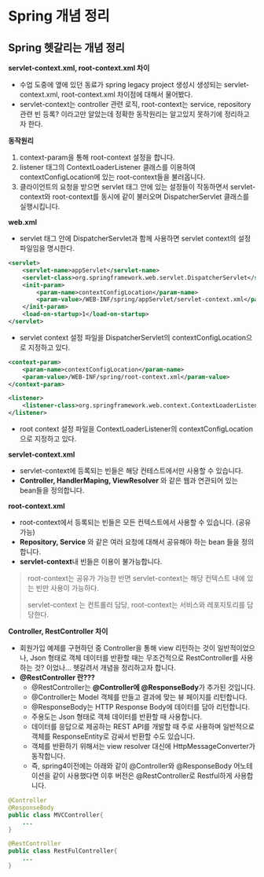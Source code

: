 # Spring 개념 정리

## Spring 헷갈리는 개념 정리

**servlet-context.xml, root-context.xml 차이**

* 수업 도중에 옆에 있던 동료가 spring legacy project 생성시 생성되는 servlet-context.xml, root-context.xml 차이점에 대해서 물어봤다.
* servlet-context는 controller 관련 로직, root-context는 service, repository 관련 빈 등록? 이라고만 알았는데 정확한 동작원리는 알고있지 못하기에 정리하고자 한다.

**동작원리**

1. context-param을 통해 root-context 설정을 합니다.
2. listener 태그의 ContextLoaderListener 클래스를 이용하여 contextConfigLocation에 있는 root-context들을 불러옵니다.
3. 클라이언트의 요청을 받으면 servlet 태그 안에 있는 설정들이 작동하면서 servlet-context와 root-context를 동시에 같이 불러오며 DispatcherServlet 클래스를 실행시킵니다.

**web.xml**

* servlet 태그 안에 DispatcherServlet과 함께 사용하면 servlet context의 설정 파일임을 명시한다.

```xml
<servlet>
    <servlet-name>appServlet</servlet-name>
    <servlet-class>org.springframework.web.servlet.DispatcherServlet</servlet-class>
    <init-param>
        <param-name>contextConfigLocation</param-name>
        <param-value>/WEB-INF/spring/appServlet/servlet-context.xml</param-value>
    </init-param>
    <load-on-startup>1</load-on-startup>
</servlet>
```

* servlet context 설정 파일을 DispatcherServlet의 contextConfigLocation으로 지정하고 있다.

```xml
<context-param>
    <param-name>contextConfigLocation</param-name>
    <param-value>/WEB-INF/spring/root-context.xml</param-value>
</context-param>

<listener>
    <listener-class>org.springframework.web.context.ContextLoaderListener</listener-class>
</listener>
```

* root context 설정 파일을 ContextLoaderListener의 contextConfigLocation으로 지정하고 있다.

**servlet-context.xml**

* servlet-context에 등록되는 빈들은 해당 컨테스트에서만 사용할 수 있습니다.
* **Controller, HandlerMaping, ViewResolver** 와 같은 웹과 연관되어 있는 bean들을 정의합니다.

**root-context.xml**

* root-context에서 등록되는 빈들은 모든 컨텍스트에서 사용할 수 있습니다. (공유 가능)
* **Repository, Service** 와 같은 여러 요청에 대해서 공유해야 하는 bean 들을 정의합니다.
* **servlet-context**내 빈들은 이용이 불가능합니다.

> root-context는 공유가 가능한 반면 servlet-context는 해당 컨텍스트 내에 있는 빈만 사용이 가능하다.
>
> servlet-context 는 컨트롤러 담당, root-context는 서비스와 레포지토리를 담당한다.

**Controller, RestController 차이**

* 회원가입 예제를 구현하던 중 Controller을 통해 view 리턴하는 것이 일반적이었으나, Json 형태로 객체 데이터를 반환할 때는 무조건적으로 RestController를 사용하는 것? 이었나... 헷갈려서 개념을 정리하고자 합니다.
* **@RestController 란???**
    * @RestController는 **@Controller에 @ResponseBody**가 추가된 것입니다. 
    * @Controller는 Model 객체를 만들고 결과에 맞는 뷰 페이지를 리턴합니다.
    * @ResponseBody는 HTTP Response Body에 데이터를 담아 리턴합니다.
    * 주용도는 Json 형태로 객체 데이터를 반환할 때 사용합니다.
    * 데이터를 응답으로 제공하는 REST API를 개발할 때 주로 사용하며 일반적으로 객체를 ResponseEntity로 감싸서 반환할 수도 있습니다.
    * 객체를 반환하기 위해서는 view resolver 대신에 HttpMessageConverter가 동작합니다.
    * 즉, spring4이전에는 아래와 같이 @Controller와 @ResponseBody 어노테이션을 같이 사용했다면 이후 버전은 @RestController로 Restful하게 사용합니다.

```java
@Controller
@ResponseBody
public class MVCController{
    ...
}

@RestController
public class RestFulController{
    ...
}
```
